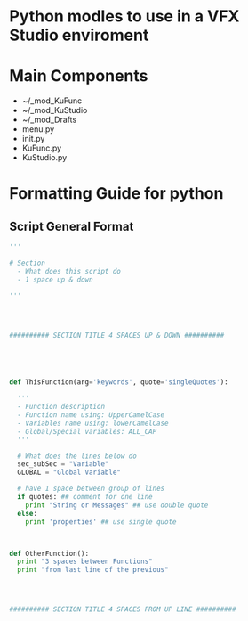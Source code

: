 # Python modles to use in a VFX Studio enviroment

# Main Components
  - ~/_mod_KuFunc
  - ~/_mod_KuStudio
  - ~/_mod_Drafts
  - menu.py
  - init.py
  - KuFunc.py
  - KuStudio.py

# Formatting Guide for python

## Script General Format
```python
'''

# Section
  - What does this script do
  - 1 space up & down

'''




########## SECTION TITLE 4 SPACES UP & DOWN ##########





def ThisFunction(arg='keywords', quote='singleQuotes'):

  '''
  - Function description
  - Function name using: UpperCamelCase
  - Variables name using: lowerCamelCase
  - Global/Special variables: ALL_CAP
  '''

  # What does the lines below do
  sec_subSec = "Variable"
  GLOBAL = "Global Variable"

  # have 1 space between group of lines
  if quotes: ## comment for one line
    print "String or Messages" ## use double quote
  else:
    print 'properties' ## use single quote



def OtherFunction():
  print "3 spaces between Functions"
  print "from last line of the previous"




########## SECTION TITLE 4 SPACES FROM UP LINE ##########





```
